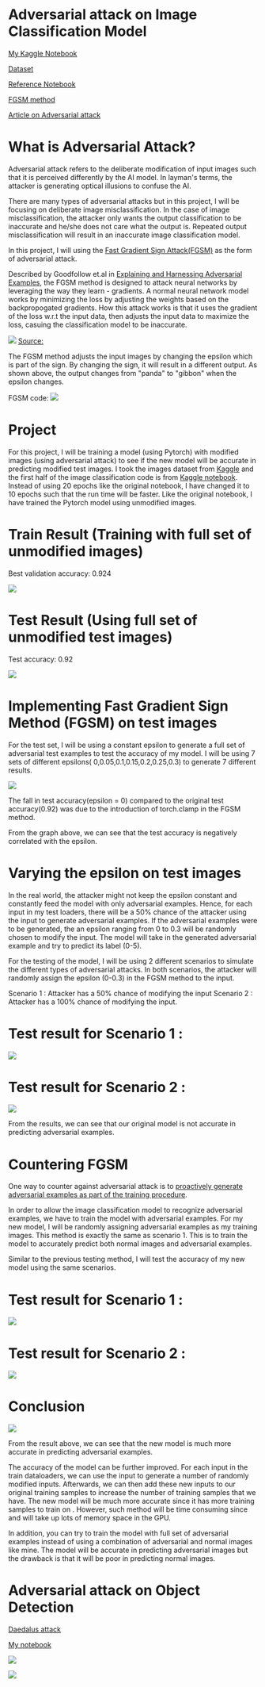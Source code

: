 # Adversarial attack on Image Classification Model 

[My Kaggle Notebook](https://www.kaggle.com/andylow1704/image-multiclass-pytorch-with-adversarial-attack)

[Dataset](https://www.kaggle.com/puneet6060/intel-image-classification)

[Reference Notebook](https://www.kaggle.com/asollie/intel-image-multiclass-pytorch-94-test-acc)

[FGSM method](https://pytorch.org/tutorials/beginner/fgsm_tutorial.html)

[Article on Adversarial attack](https://colab.research.google.com/drive/19N9VWTukXTPUj9eukeie55XIu3HKR5TT)


# What is Adversarial Attack?

Adversarial attack refers to the deliberate modification of input images such that it is perceived differently by the AI model. In layman's terms, the attacker is generating optical illusions to confuse the AI.   

There are many types of adversarial attacks but in this project, I will be focusing on deliberate image misclassification. In the case of image misclassification, the attacker only wants the output classification to be inaccurate and he/she does not care what the output is. Repeated output misclassification will result in an inaccurate image classification model.

In this project, I will using the [Fast Gradient Sign Attack(FGSM)](https://pytorch.org/tutorials/beginner/fgsm_tutorial.html) as the form of adversarial attack.

Described by Goodfollow et.al in [Explaining and Harnessing Adversarial Examples](https://arxiv.org/abs/1412.6572), the FGSM method is designed to attack neural networks by leveraging the way they learn - gradients. A normal neural network model works by minimizing the loss by adjusting the weights based on the backpropogated gradients. How this attack works is that it uses the gradient of the loss w.r.t the input data, then adjusts the input data to maximize the loss, casuing the classification model to be inaccurate. 

![](https://github.com/andylow1704/Adversarial_Attack/blob/main/Images/panda.PNG)
[Source:](https://arxiv.org/abs/1412.6572)

The FGSM method adjusts the input images by changing the epsilon which is part of the sign. By changing the sign, it will result in a different output. As shown above, the output changes from "panda" to "gibbon" when the epsilon changes. 

FGSM code:
![](https://github.com/andylow1704/Adversarial_Attack/blob/main/Images/FGSM.png)



# Project
For this project, I will be training a model (using Pytorch) with modified images (using adversarial attack) to see if the new model will be accurate in predicting modified test images. I took the images dataset from [Kaggle](https://www.kaggle.com/puneet6060/intel-image-classification) and the first half of the image classification code is from [Kaggle notebook](https://www.kaggle.com/asollie/intel-image-multiclass-pytorch-94-test-acc). Instead of using 20 epochs like the original notebook, I have changed it to 10 epochs such that the run time will be faster. Like the original notebook, I have trained the Pytorch model using unmodified images.

# Train Result (Training with full set of unmodified images) 

Best validation accuracy: 0.924

![](https://github.com/andylow1704/Adversarial_Attack/blob/main/Images/Training%20History(Before).PNG)

# Test Result (Using full set of unmodified test images) 

Test accuracy: 0.92

![](https://github.com/andylow1704/Adversarial_Attack/blob/main/Images/Report(OG).PNG)


# Implementing Fast Gradient Sign Method (FGSM) on test images 

For the test set, I will be using a constant epsilon to generate a full set of adversarial test examples to test the accuracy of my model. I will be using 7 sets of different epsilons( 0,0.05,0.1,0.15,0.2,0.25,0.3) to generate 7 different results. 

![](https://github.com/andylow1704/Adversarial_Attack/blob/main/Images/accuracy%20vs%20epilson.PNG)

The fall in test accuracy(epsilon = 0) compared to the original test accuracy(0.92) was due to the introduction of torch.clamp in the FGSM method. 

From the graph above, we can see that the test accuracy is negatively correlated with the epsilon. 

# Varying the epsilon on test images

In the real world, the attacker might not keep the epsilon constant and constantly feed the model with only adversarial examples. Hence, for each input in my test loaders, there will be a 50% chance of the attacker using the input to generate adversarial examples. If the adversarial examples were to be generated, the an epsilon ranging from 0 to 0.3 will be randomly chosen to modify the input. The model will take in the generated adversarial example and try to predict its label (0-5).     

For the testing of the model, I will be using 2 different scenarios to simulate the different types of adversarial attacks. In both scenarios, the attacker will randomly assign the epsilon (0-0.3) in the FGSM method to the input.

Scenario 1 : Attacker has a 50% chance of modifying the input
Scenario 2 : Attacker has a 100% chance of modifying the input.

# Test result for Scenario 1 : 
![](https://github.com/andylow1704/Adversarial_Attack/blob/main/Images/Report(Before%2Cmix).PNG) 

# Test result for Scenario 2 :
![](https://github.com/andylow1704/Adversarial_Attack/blob/main/Images/Report(Before%2Cfull).PNG)

From the results, we can see that our original model is not accurate in predicting adversarial examples.

# Countering FGSM 

One way to counter against adversarial attack is to [proactively generate adversarial examples as part of the training procedure](https://colab.research.google.com/drive/19N9VWTukXTPUj9eukeie55XIu3HKR5TT#scrollTo=KiDYu9gOF_aU).

In order to allow the image classification model to recognize adversarial examples, we have to train the model with adversarial examples. For my new model, I will be randomly assigning adversarial examples as my training images. This method is exactly the same as scenario 1. This is to train the model to accurately predict both normal images and adversarial examples. 

Similar to the previous testing method, I will test the accuracy of my new model using the same scenarios. 

# Test result for Scenario 1 : 
![](https://github.com/andylow1704/Adversarial_Attack/blob/main/Images/Report(After%2Cmix).PNG)

# Test result for Scenario 2 :
![](https://github.com/andylow1704/Adversarial_Attack/blob/main/Images/Report(After%2Cfull).PNG)


# Conclusion 
![](https://github.com/andylow1704/Adversarial_Attack/blob/main/Images/Evaluation%20table.PNG)

From the result above, we can see that the new model is much more accurate in predicting adversarial examples. 

The accuracy of the model can be further improved. For each input in the train dataloaders, we can use the input to generate a number of randomly modified inputs. Afterwards, we can then add these new inputs to our original training samples to increase the number of training samples that we have. The new model will be much more accurate since it has more training samples to train on . However, such method will be time consuming since and will take up lots of memory space in the GPU. 

In addition, you can try to train the model with full set of adversarial examples instead of using a combination of adversarial and normal images like mine. The model will be accurate in predicting adversarial images but the drawback is that it will be poor in predicting normal images.  


# Adversarial attack on Object Detection 

[Daedalus attack](https://github.com/NeuralSec/Daedalus-attack)

[My notebook](https://colab.research.google.com/drive/1Hq_Z2vVJ5GB5t7CASSdh8_U5mY7BnpzH#scrollTo=CH8vslTQpwqF)


![](https://github.com/andylow1704/Adversarial_Attack/blob/main/Images/Combined%20image.png)

![](https://github.com/andylow1704/Adversarial_Attack/blob/main/Images/Combined%20image2.png)






